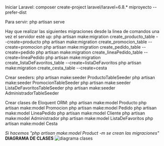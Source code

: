 Iniciar Laravel: composer create-project laravel/laravel=6.8.* miproyecto --prefer-dist

Para servir: php artisan serve

Hay que realizar las siguientes migraciones desde la linea de comandos una vez el servidor esté up:
  php artisan make:migration create_producto_table --create=producto
  php artisan make:migration create_promocion_table --create=promocion
  php artisan make:migration create_pedido_table --create=pedido
  php artisan make:migration create_lineaPedido_table --create=lineaPedido
  php artisan make:migration create_listaDeFavoritos_table --create=listaDeFavoritos
  php artisan make:migration create_cesta_table --create=cesta

Crear seeders:
  php artisan make:seeder ProductoTableSeeder
  php artisan make:seeder PromocionTableSeeder
  php artisan make:seeder ListaDeFavoritosTableSeeder
  php artisan make:seeder AdministradorTableSeeder

Crear clases de Eloquent ORM:
  php artisan make:model Producto
  php artisan make:model Promocion
  php artisan make:model Pedido
  php artisan make:model LineaPedido
  php artisan make:model Cliente
  php artisan make:model Administrador
  php artisan make:model ListaDeFavoritos
  php artisan make:model Cesta
  
  *Si hacemos "php artisan make:model Product -m se crean las migraciones"*
**DIAGRAMA DE CLASES**
![diagrama clases](https://user-images.githubusercontent.com/58994866/109631406-327e5780-7b46-11eb-85b4-53571c0f9e44.PNG)
